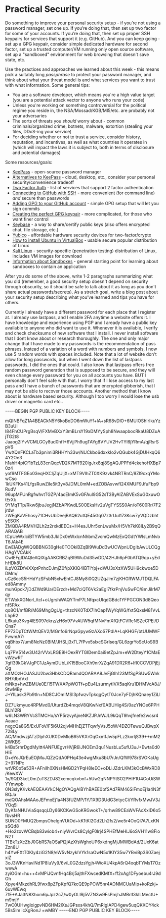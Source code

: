 # Practical Security

Do something to improve your personal security setup - if you’re not using a
password manager, set one up. If you’re doing that, then set up two factor for
some of your accounts. If you’re doing that, then set up proper SSH keypairs for
services that support it (e.g. GitHub). And you can keep going - set up a GPG
keypair, consider simple dedicated hardware for second factor, set up a trusted
computer/VM running only open source software, set up a "sandboxed" environment
for web browsing that doesn't save state, etc.

Use the practices and approaches we learned about this week - this means pick
a suitably long _passphrase_ to protect your password manager, and think about
what your threat model is and what services you want to trust with what
information. Some general tips:

*   You are a software developer, which means you're a high value target (you are
    a potential attack vector to anyone who runs your code)
*   Unless you're working on something controversial for the political regime you
    reside in, the NSA/Mossad/KGB/MI5/etc. are probably not your adversaries
*   The sorts of threats you _should_ worry about - common criminals/organized
    crime, botnets, malware, extortion (stealing your files, DDoS-ing your service)
*   For deciding whether or not to trust a service, consider history, reputation,
    and incentives, as well as what countries it operates in (which will impact the
    laws it is subject to, both in terms of disclosure and potential damages)

Some resources/goals:

*   [KeePass](https://en.wikipedia.org/wiki/KeePass) - open-source password manager
*   [Alternatives to KeePass](https://alternativeto.net/software/keepass/) - cloud, desktop, etc., consider your personal security/convenience tradeoff
*   [Two Factor Auth](https://twofactorauth.org/) - list of services that support 2 factor authentication
*   [Connecting to GitHub with SSH](https://help.github.com/articles/connecting-to-github-with-ssh/) - more convenient (for command line) _and_ secure than passwords
*   [Adding GPG to your GitHub account](https://help.github.com/articles/generating-a-new-gpg-key/) - simple GPG setup that will let you sign commits
*   [Creating the perfect GPG keypair](https://alexcabal.com/creating-the-perfect-gpg-keypair/) - more complicated, for those who want finer control
*   [Keybase](https://keybase.io/) - a way to share/certify public keys (also offers encrypted chat, file storage, etc.)
*   [Yubico](https://www.yubico.com/) - affordable hardware security devices for two-factor/crypto
*   [How to install Ubuntu in VirtualBox](https://linus.nci.nih.gov/bdge/installUbuntu.html) - usable secure popular distribution of Linux
*   [Kali Linux](https://www.kali.org/) - security-specific (penetration testing) distribution of Linux, includes VM images for download
*   [Information about Sandboxes](<https://en.wikipedia.org/wiki/Sandbox_(computer_security)>) - general starting point for learning about sandboxes to contain an application

After you do some of the above, write 1-2 paragraphs summarizing what you did
(remember, a good security setup doesn't depend on security through obscurity,
so it should be safe to talk about it as long as you don't share actual
passwords/secrets). As a stretch goal, write a blog post about your security
setup describing what you’ve learned and tips you have for others.

Currently I already have a different password for each place that I register at. I already use lastpass, and I enable 2FA anytime a website offers it. I have knowledge and experience using PGP and I aready have a public key available to anyone who did want to use it. Whenever it is available, I verify and check checksums of new software that I install. I never install software that I dont know about or research thoroughly. The one and only major change that I have made to my passwords is the recommendation of pass phrases. Instead of a variation of a word with numbers and symbols, I now use 5 random words with spaces included. Note that a lot of website don't allow for long passwords, but when I went down the list of lastpass passwords, I did the ones that could. I also know that lastpass offers free random password generation that is supposed to be secure, and they will even change every password for you on all accounts you have. BUT I personally don't feel safe with that. I worry that if I lose access to my last pass and I have a bunch of passwords that are encrypted gibberish, that I may not be able to recover those accounts. Another method that I know about is hardware based security. Although I too worry I would lose the usb driver or magnetic card etc..

-----BEGIN PGP PUBLIC KEY BLOCK-----

mQINBFqZ1A4BEACkN5Y6koBoDO6mWuYf+lA+sR68vDlO+6MUIOShIrIkuYzB3uUI
I84FhCUPrgBsqV/FXMvBXxY3mBLrsY19xDMYySph8NwaapbocRkaU8DZuAjTG2t8
Jaaog2lYvVCMLGCy8ud0hfI+6VjjPh9ugTAYg8VYUV2HvTYI6jYRmA/qjRsrSpV6
YwXQnFKCLaTb3pnimi3RHHYh33w/NUCkbo6dxxkIo2vQGubk4GjDUHkqQ64Y2Oe3
h1ahH4piCf1bTzL83cnQqcVD2K7MT920lgJrx8qj8SgAQJPPFd4ckehoHXBp70z4
yof9MTFGEo03eqHXCljZqUljX+xMT9VIhZT0XK9zvk4NRTRnC/8Zl9cxqYMowCso
1kUKFKs41LfgsRuwZiIe5it3yv8JDML0mM+edZOBAsvwfI24XMUF9JfuFbp9RudV
96upMFUnRgfwhvtTGZP/4acEImK5vGFAuI9G52sT3ByAlZABVExSuG0xuwOtErXk
9YMqTTp/Rkw6jbuJegjNZbAPKwdLS0OEksHv2uVgTYSSS0An/oT600Rr/7F2jrdw
zWEgKaVEhosy71CHvUbDeejBAQ62utQE45Gq07z3rUuI173Kcw7yVQDzbhtyESOK
ZMQDA4RMVH2Lh2z2rxkdEECs+H4esJUhr5xnLwuMx/H5Vh7kK8ILy2B9qQARAQAB
tCpUeWxlciBTYW5mb3JkIDx0eWxlcnNhbmZvcmQwMzExQGdtYWlsLmNvbT6JAk4E
EwEIADgWIQQBBNG30gHe0TOOkiBZqBI9WuDd3wUCWpnUDgIbAwULCQgHAgYVCAkK
CwIEFgIDAQIeAQIXgAAKCRBZqBI9WuDd35wDD/42HJh6pF0bATQ9qp+yEdhHDk8U
iLpVOZDfviXXptPnhcDJmjZ0f/pXKIQ4IBTIYpj+dWU3xXzXW5UH9ckwoe5DDMm/
uCz6ccS5HHdYzSFsbN5xIwEhtCJ8My8i0Q2UZqJlm7zjKHGRWMJTDQLFAed8Ammy
muhGpck7jDdZWd9Ua/DErzdr+Md7ciQT6Vk2aEgl7fkrPnjVuSwFO/8mJiIrM7qy
ETWokXGNorL/tcI+oUgrshWAQYTmP7LNfqxcUIqdGBdc1YFPGCON3d8Qeonf5PAx
qo8O1/mfBR/M69MhgQgUg+thzcNK0TdX7IhOap1WyYqWG/fxt5QxsM81VvLLhpR2
L6kuiu3Kvg4lES097dkrz/zH6x97VvAUW5qfMNvFmXfQtFCVReNSZeCPEi/DOna7
FP73DpTCtWMtQEV2/MGnfo6rNqaGpyw9zAXoS7PdIA+LqKHGF/btUUMWFFvwmA7r
vqBhbx7/um8NcNz0BlM/JHSLj3xTL7fPvx5slxcSGrIseq/GL6zgrYoScUoS9B09
Lq7PV514w3U42rVVxLRGE9HOexRYTGIDem0ai9etZpJm+eW2DteyY1CMaEvWzwRT
7gfI39kGkVJgPC1JzAymDUbL/K15BboCXh9nrX/ZqA91DR2R6+lfI0CCVDPjEjQg
aXMOzHOJASJU2bw3HbkCDQRamdQOARAA8JvFjGIh123MfSgPSUw5WnkBH7dbdVxl
mNkp+hwZBMUe0E/15TWXAPpWOTf+pEu4LsurmytIVX5aqKru1DHMVcA8J/9twMBy
J+YILask3Pb9tIn+ND8CJOmIMSI3pfwzvTpkqgQytT0Jce7yFDjhKQnaey1ZiLl+
DZ7Ukmyuo4RPMvd0/UturdZb4mqoV8QKwNxf0ABUHig4S/0azYNOe6PPHBLh12Ri
w6LN3WRYVcSTMCHo/sYP5rzvyAjneNKZJPJnWJL9kQqT9hvjfnefe2wcsr4Aaaac
nxgcQa8G5/ExUFoV/F5i6U2qjvMHhEjZTFqwfyVsJ5oW/4DZOTewuQJBwpX728Ly
AC/MndwzjATzDlphXUK0DvMloB65VKXrOqOxm1Jw5pFLz2kxrljS39++mM22WKBS
k4Bs5rhrDgdMyitt4ANFUEgvrHVjR6IJNOEm3qu1NusbLu5ufU3uJ+Ewta0d0HIE
D+eYcJQrEuEOjMuJQZzQdA0PHq43e4wgMku8bU7rJn/QfW978rSVOKaUg2+97NPc
wtVR0o5a53R+AFniIh0XNsHMGD2YPqH8leEC+oDLiJZdrLKM3kOcBWxRD8/KewXW
1x/9QD3keL0mZuTSZDJ82xemcqkvbnf+5Uw2qNNPYtSO2PHIF1U4CoUiSWYYmwpb
0N3sIyK/ivkAEQEAAYkCNgQYAQgAIBYhBAEE0bfSAd7RM46SIFmoEj1a4N3fBQJa
mdQOAhsMAAoJEFmoEj1a4N3fUZMP/1Y/1X9D3UdG3ntycCi/YRvfxMwJV3JYOq5i
DyKfaNHUViaSqsqqLDy66KCKwGSoKRGwokT+/qrhw89CEaWVFAcXxID6o5fbvsHR
SUNO0FMUQ2bmpsOhelgnVUtOd+kK1tKl2Gd2Lh2fs2/we5r4OoQl7A7LxKNsSQd8
+Ho2zxvWCBqb83wiob4+niyWvrCs8CylgF0lrj4SPHEfMeHlJ6oSVH11w8FioN2T
1TBkTzXcZbJ0GbRS7aOSaPi2jAzXfsWghoUP6xkdngMjJMWBdAd/2UxK6atZzn8U
h4YwFXtT0Kly4ziG2N8/eW5vNzykIVYk1saOwN5x1KIY35w7YBviBp3S0ZaejxiZ
3oJ3WKnHavlNd1P8IuVy9/6v/L0GZdzsYgjh4WoXU4kpA6rQ4oqbTYMsT7OzwewA
zyiOGm+hu++4vMPiJQvnfHq4Brj5ajthFXwcedKMfX+ff2xAg1DFyoebu4rJ9dOh
Xpye4MkzdhRL9fwx8pZFpKpfQ7kcQE9pPOW5nr4AONMCUaMip+koRzkj+6uvWEwq
71E+AJa3N8Xhom6pJpz2cZ/w0yOLlRj5VZN3w9FsPmjhJMBn13kILMectU+m9mjY
7wC0UHwgloigpvND6HM2lXsJGPsxs4khQ/7mRlglAPD4gew5uqQKXCY4ck5Bs5lm
icXgRonJ
=wMBY
-----END PGP PUBLIC KEY BLOCK-----
